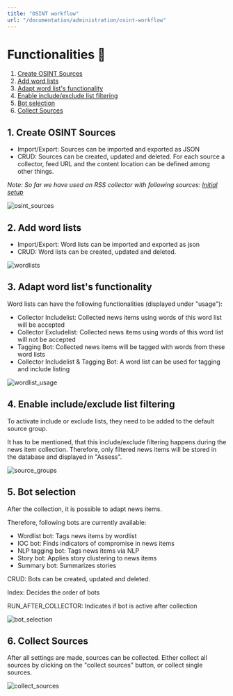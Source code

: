 ```yaml
---
title: "OSINT workflow"
url: "/documentation/administration/osint-workflow"
---
```


# Functionalities 👤

1. [Create OSINT Sources](#1-create-osint-sources)
1. [Add word lists](#2-add-word-lists)
1. [Adapt word list's functionality](#3-adapt-word-lists-functionality)
1. [Enable include/exclude list filtering](#4-enable-includeexclude-list-filtering)
1. [Bot selection](#5-bot-selection)
1. [Collect Sources](#6-collect-sources)

## 1. Create OSINT Sources

- Import/Export: Sources can be imported and exported as JSON
- CRUD: Sources can be created, updated and deleted. For each source a collector, feed URL and the content location can be defined among other things.

_Note: So far we have used an RSS collector with following sources: [Initial setup](/documentation/deployment/#initial-setup-)_

![osint_sources](/documentation/osint/osint-sources.png)

## 2. Add word lists

- Import/Export: Word lists can be imported and exported as json
- CRUD: Word lists can be created, updated and deleted.

![wordlists](/documentation/osint/wordlists.png)

## 3. Adapt word list's functionality

Word lists can have the following functionalities (displayed under "usage"):

- Collector Includelist: Collected news items using words of this word list will be accepted
- Collector Excludelist: Collected news items using words of this word list will not be accepted
- Tagging Bot: Collected news items will be tagged with words from these word lists
- Collector Includelist & Tagging Bot: A word list can be used for tagging and include listing

![wordlist_usage](/documentation/osint/wordlist-usage.png)

## 4. Enable include/exclude list filtering

To activate include or exclude lists, they need to be added to the default source group.

It has to be mentioned, that this include/exclude filtering happens during the news item collection. Therefore, only filtered news items will be stored in the database and displayed in "Assess".

![source_groups](/documentation/osint/source-groups.png)

## 5. Bot selection

After the collection, it is possible to adapt news items.

Therefore, following bots are currently available:

- Wordlist bot: Tags news items by wordlist
- IOC bot: Finds indicators of compromise in news items
- NLP tagging bot: Tags news items via NLP
- Story bot: Applies story clustering to news items
- Summary bot: Summarizes stories

CRUD: Bots can be created, updated and deleted.

Index: Decides the order of bots

RUN_AFTER_COLLECTOR: Indicates if bot is active after collection

![bot_selection](/documentation/osint/bot-selection.png)

## 6. Collect Sources

After all settings are made, sources can be collected.
Either collect all sources by clicking on the "collect sources" button, or collect single sources.

![collect_sources](/documentation/osint/collect-sources.png)
